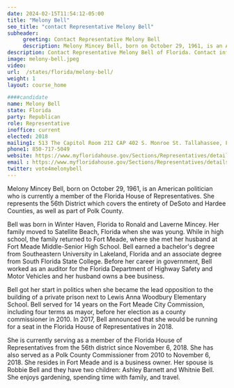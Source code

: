 ```yaml
---
date: 2024-02-15T11:54:12-05:00
title: "Melony Bell"
seo_title: "contact Representative Melony Bell"
subheader:
     greeting: Contact Representative Melony Bell
     description: Melony Mincey Bell, born on October 29, 1961, is an American politician who is currently a member of the Florida House of Representatives. She represents the 56th District which covers the entirety of DeSoto and Hardee Counties, as well as part of Polk County.
description: Contact Representative Melony Bell of Florida. Contact information for Melony Bell includes email address, phone number, and mailing address.
image: melony-bell.jpeg
video:
url:  /states/florida/melony-bell/
weight: 1
layout: course_home

####candidate
name: Melony Bell
state: Florida
party: Republican
role: Representative
inoffice: current
elected: 2018
mailing1: 513 The Capitol Room 212 CAP 402 S. Monroe St. Tallahassee, FL 32399-1300
phone1: 850-717-5049
website: https://www.myfloridahouse.gov/Sections/Representatives/details.aspx?MemberId=4753&LegislativeTermId=90/
email : https://www.myfloridahouse.gov/Sections/Representatives/details.aspx?MemberId=4753&LegislativeTermId=90/
twitter: vote4melonybell
---
```


Melony Mincey Bell, born on October 29, 1961, is an American politician who is currently a member of the Florida House of Representatives. She represents the 56th District which covers the entirety of DeSoto and Hardee Counties, as well as part of Polk County.

Bell was born in Winter Haven, Florida to Ronald and Laverne Mincey. Her family moved to Satellite Beach, Florida when she was young. While in high school, the family returned to Fort Meade, where she met her husband at Fort Meade Middle-Senior High School. Bell earned a bachelor's degree from Southeastern University in Lakeland, Florida and an associate degree from South Florida State College. Before her career in government, Bell worked as an auditor for the Florida Department of Highway Safety and Motor Vehicles and her husband owns a bee business.

Bell got her start in politics when she became the lead opposition to the building of a private prison next to Lewis Anna Woodbury Elementary School. Bell served for 14 years on the Fort Meade City Commission, including four terms as mayor, before her election as a county commissioner in 2010. In 2017, Bell announced that she would be running for a seat in the Florida House of Representatives in 2018.

She is currently serving as a member of the Florida House of Representatives from the 56th district since November 6, 2018. She has also served as a Polk County Commissioner from 2010 to November 6, 2018. She resides in Fort Meade and is a business owner. Her spouse is Robbie Bell and they have two children: Ashley Barnett and Whitnie Bell. She enjoys gardening, spending time with family, and travel.
